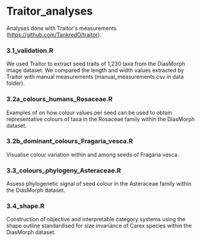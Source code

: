 # Traitor_analyses
 
Analyses done with Traitor's measurements (https://github.com/TankredO/traitor).

### 3.1_validation.R
 
We used Traitor to extract seed traits of 1,230 taxa from the DiasMorph image dataset. We compared the length and width values extracted by Traitor with manual measurements (manual_measurements.csv in data folder).


### 3.2a_colours_humans_Rosaceae.R

Examples of on how colour values per seed can be used to obtain representative colours of taxa in the Rosaceae family within the DiasMorph dataset.


### 3.2b_dominant_colours_Fragaria_vesca.R

Visualise colour variation within and among seeds of Fragaria vesca.


### 3.3_colours_phylogeny_Asteraceae.R

Assess phylogenetic signal of seed colour in the Asteraceae family within the DiasMorph dataset.


### 3.4_shape.R

Construction of objective and interpretable category systems using the shape outline standardised for size invariance of Carex species within the DiasMorph dataset.

